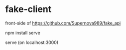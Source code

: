 # fake-client
front-side of https://github.com/Supernova989/fake_api

npm install serve

serve (on localhost:3000)
